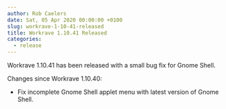 ```yaml
---
author: Rob Caelers
date: Sat, 05 Apr 2020 00:00:00 +0100
slug: workrave-1-10-41-released
title: Workrave 1.10.41 Released
categories:
  - release
---
```

Workrave 1.10.41 has been released with a small bug fix for Gnome Shell.
<!--more-->

Changes since Workrave 1.10.40:

- Fix incomplete Gnome Shell applet menu with latest version of Gnome Shell.
